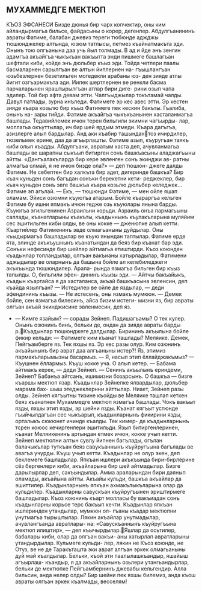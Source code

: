 ## МУХАММЕДГЕ МЕКТЮП
КЪОЗ ЭФСАНЕСИ
Бизде дюнья бир чарх копчектир, оны ким айландырмагъа бильсе, файдасыны о корер, дегенлер.
Абдулгъанининъ авраты Фатиме, балабан джевиз тереги тюбюнде аджджы тюшюнджелер алтында, юзюм татлысы, петмез къайнатмакъта эди.
Онынъ тою олгъанына даа учь йыл толмады. В ад и йде энъ зенгин адамгъа акъайгъа чыкъкъан вакъытта энди пишмеге башлагъан шефтали киби, койде энъ дюльбер къыз эди. Тойда четлери паалы басмаларнен сарылгъан ве алтын йиплернен на- гъышлангъан юзьбезлернен безетильген могедекли арабаны юз- ден зияде атлы йигит озгъармакъта эди. Иипек шертлернен ве ренкли басма парчаларынен яраштырылгъан атлар бири диге- рини озып чапа эдилер. Той бир афта девам этти. Чалгъыджылар токътамай чалды. Давул патлады, зурна инъледи.
Фатимеге эр кес авес этти. Эр кестен зияде къара козьлю бир къыз Фатимеге пек кескин бакъты. Гъалиба, онынъ на- зары тийди. Фатиме акъайгъа чыкъкъанынен хасталанмагъа башлады.
Тедавийлемек ичюн терен бильгили экимни чагъырды- лар, моллагьа окъуттылар, ич бир шей ярдым этмеди. Къара дагъгъа, азизлерге алып бардылар. Анд аки къабир ташындантоз ичирдилер, тюзельмек ерине, даа да агъырлашты. Фатиме азып, къуругъан таякъ киби олып къадды.
Абдулгъани, авратым хаста деп, ачувланмагьа башлады ве шарапны сыкъып битирген сонъ башкъасыны аладжагъыны айтты. «Дангъалакъларда бир кере эвленген сонъ экинджи ав- ратны алмагъа олмай, я не ичюн бизде ола?» — деп тюшюн- джеге далды Фатиме.
Не себептен бир халкъта бир адет, дигеринде башкъа?
Бир къач куньден сонъ багъдан сонъки берекетни кети- реджеклер, бир къач куньден сонъ эвге башкъа къара козьлю дюльбер келеджек... Фатиме эп агълай.
— Ёкъ, — тюшюнди Фатиме, — мен ойле яшап оламам. Эйиси озюмни къуюгъа атарым.
Бойле къараргъа кельген Фатиме бу ишни япмакъ ичюн гедже озь къуюлары янына барды.
Къуюгъа эгильгенинен Азраильни корьди. Азраиль онъа пармагьыны саллады, къанатларыны къакъты, къадыннынъ къулакъларына муляйим сес эшитильген киби олды, ве оны кокке — дженюпке алып кетти.
Къартийлер Фатименинъ эвде олмагьаныны дуйдылар. Оны къыдырмагъа башладылар ве къую янындан таптылар. Фатиме ерде ята, элинде акъкъушнынъ къанатындан да беяз бир къанат бар эди. Сонъки нефесинде бир шейлер айтмагьа етиштирди.
Къоз коюнден къадынлар топландылар, олгъан вакъианы хатырладылар, Фатимени аджыдылар ве оларнынъ да башына бойле ал келебиледжеги акъкъында тюшюндилер. Арала- рында язмагъа бильген бир къыз тапылды. О, бильгили эфен- дининъ къызы эди.
— Айтчы бакъайыкъ, къадын къартайса я да хасталанса, акъай башкъасына эвленсин, деп къайда язылгъан?
— Истедилер ве ойле де яздылар, — деди эфендининъ къызы. — Не истесенъ, оны язмакъ мумкюн.
— Демек бойле, сен язмагъа билесинъ, айса бизим истеги- мизни яз, бир авраты олгъан акъай экинджисине эвленмесин, деп яз.
-	— Кимге язайым? — сорады Зейнеп. Падишагъамы? О тек
кулер. Онынъ озюнинъ бинъ, бельки де, ондан да зияде авраты барды р.Къадынлар тюшюнджеге далдылар. Бирининъ акъылына бойле фикир кельди:
— Фатимеге ким къанат ташлады? Меляике. Демек, Пейгъамберге яз. Тек яхшы яз. Эр кес разы олур. Ким озюнинъ акъайынынъ бир аврат даа алгъаныны истер?! Яз, эпимиз пармакъларымызны басармыз.
— Я, насыл этип ёллайджакъмыз?
— Къушнен ёллармыз. Къуш кокке уча. О алып кетер.
— Бабама айтмакъ керек, — деди Зейнеп.
— Сенинъ акъылынъ ериндеми, Зейнеп? Бабанъа айтсанъ, ишимизни бозарсынъ. О башкъа — бизге къаршы мектюп язар.
Къадынлар Зейнепке ялвардылар, дюльбер марама бах- шыш этеджеклернни айттылар. Ниает, Зейнеп разы олды.
Зейнеп кягъытны тизине къойды ве Меляике ташлап кеткен беяз къанатнен Мухаммедге мектюп язмагъа башлады.
Чокъ вакъыт язды, яхшы этип язды, эр шейни язды. Къанат кягъыт устюнде гъыйчылдагъан сес чыкъарып, къадынларнынъ фикирини язды, орталыкъ сюкюнет ичинде къалды. Тек кимер- де къадынларнынъ тсрен коюос кечиргенлери эшитильди.
Язып битиргенлеринен, къанат Меляикенинъ артындан етмек ичюн, кокке учып кетти.
Зейнеп мектюпни алтын сувлу йипнен багълады, огълан балачыкълар туткъан беяз савукъаннынъ къуйругъына багълады ве авагъа учурды.
Къуш учып кетти. Къадынлар не олур экен, деп беклемеге башладылар. Япкъан ишлери акъкъында бири-бирлерине сёз бергенлери киби, акъайларына бир шей айтмадылар. Бизге дарылырлар деп, сакъындылар.
Амма араларындан бири даянып оламады, акъайына айтты.
Акъайы кульди, башкъа акъайлар да эшиттилер. Къадынларнынъ япкъан ахмакълыкъларына олар да кульдилер. Къадынларны савускъан къуйругъынен эриштирмеге башладылар. Къоз коюнинъ къарт молласы бу вакъиадан сонъ къадынларны корьсе терс бакъып кечти.
Къадынлар япкъан ишлеринден утандылар, мумкюн ол- гъаны къадар мектюпни унутмагъа тырыштылар.
Лякин акъайлар унутмадылар, ачувлангъанда авратлары- на: «Савускъаннынъ къуйругъына мектюп илиштир», — деп къычырдылар.Яшлар да осьтилер, бабалары киби, олар да олгъан вакъи- аны хатырлап авратларыны утандырдылар. Кульмеге кульди- лер, лякин не Къоз коюнде, не Отуз, ве не де Таракъташта эки аврат алгъан эркек олмагьаныны дуй май къалдылар.
Бельки, къой эти паалылашкъандыр, яшайыш агъырлаш- къандыр, я да акъайларнынъ озьлери утангьандырлар, бельки де мектюпке Пейгъамбернинъ джевабы кельгендир. Алла бильсин, анда нелер олды? Бир шейни пек яхшы билемиз, анда къош авраты олгъан эркек къалмады, весселям!
